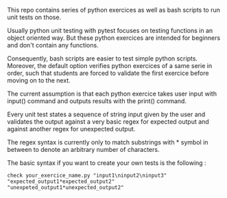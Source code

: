This repo contains series of python exercices as well as bash scripts to run unit tests on those.

Usually python unit testing with pytest focuses on testing functions in an object oriented way. But these python exercices are intended for beginners and don't contain any functions.

Consequently, bash scripts are easier to test simple python scripts. Moreover, the default option verifies python exercices of a same serie in order, such that students are forced to validate the first exercice before moving on to the next.

The current assumption is that each python exercice takes user input with input() command and outputs results with the print() command.

Every unit test states a sequence of string input given by the user and validates the output against a very basic regex for expected output and against another regex for unexpected output.

The regex syntax  is currently only to match substrings with * symbol in between to denote an arbitrary number of characters.

The basic syntax if you want to create your own tests is the following :

`check your_exercice_name.py "input1\ninput2\ninput3" "expected_output1*expected_output2" "unexpeted_output1*unexpected_output2"`